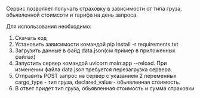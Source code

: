 Сервис позволяет получать страховку в зависимости от типа груза, обьявленной стоимсоти и тарифа на день запроса.

Для использования необходимо:
1.  Скачать код
2.  Установить зависимости командой pip install -r requirements.txt
3.  Загрузить данные в файд data.json(см пример в приложенных файлах)
4.  Запустить сервер командой uvicorn main:app --reload. При изменении файла data.json требуется перезагрузка сервера.
5.  Отправить  POST запрос на сервер с указанием 2 переменных cargo_type - тип груза, declared_value - обьявленная стоимость.
6.  В ответ придет тип груза, обьявленная стоимость и сумма страховки